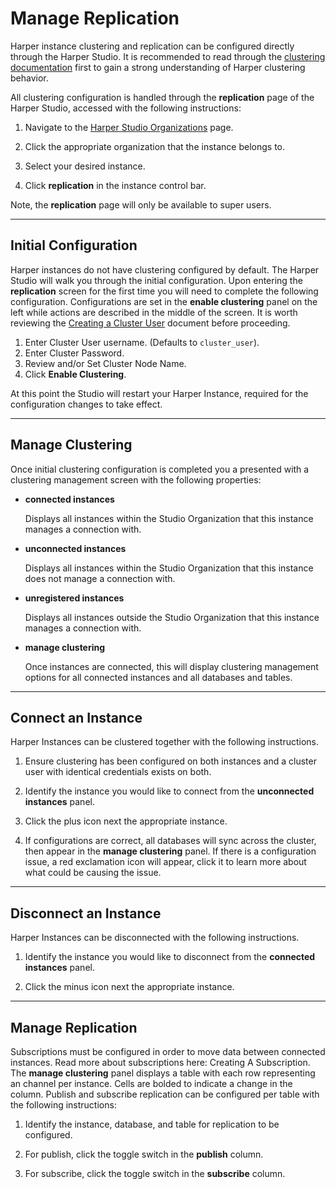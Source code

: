 # Manage Replication

Harper instance clustering and replication can be configured directly through the Harper Studio. It is recommended to read through the [clustering documentation](../../developers/clustering/README.md) first to gain a strong understanding of Harper clustering behavior.

All clustering configuration is handled through the **replication** page of the Harper Studio, accessed with the following instructions:

1. Navigate to the [Harper Studio Organizations](https://studio.harperdb.io/organizations) page.

2. Click the appropriate organization that the instance belongs to.

3. Select your desired instance.

4. Click **replication** in the instance control bar.

Note, the **replication** page will only be available to super users.

---

## Initial Configuration

Harper instances do not have clustering configured by default. The Harper Studio will walk you through the initial configuration. Upon entering the **replication** screen for the first time you will need to complete the following configuration. Configurations are set in the **enable clustering** panel on the left while actions are described in the middle of the screen. It is worth reviewing the [Creating a Cluster User](../../developers/clustering/creating-a-cluster-user.md) document before proceeding.

1. Enter Cluster User username. (Defaults to `cluster_user`).
2. Enter Cluster Password.
3. Review and/or Set Cluster Node Name.
4. Click **Enable Clustering**.

At this point the Studio will restart your Harper Instance, required for the configuration changes to take effect.

---

## Manage Clustering

Once initial clustering configuration is completed you a presented with a clustering management screen with the following properties:

- **connected instances**

  Displays all instances within the Studio Organization that this instance manages a connection with.

- **unconnected instances**

  Displays all instances within the Studio Organization that this instance does not manage a connection with.

- **unregistered instances**

  Displays all instances outside the Studio Organization that this instance manages a connection with.

- **manage clustering**

  Once instances are connected, this will display clustering management options for all connected instances and all databases and tables.

---

## Connect an Instance

Harper Instances can be clustered together with the following instructions.

1. Ensure clustering has been configured on both instances and a cluster user with identical credentials exists on both.

2. Identify the instance you would like to connect from the **unconnected instances** panel.

3. Click the plus icon next the appropriate instance.

4. If configurations are correct, all databases will sync across the cluster, then appear in the **manage clustering** panel. If there is a configuration issue, a red exclamation icon will appear, click it to learn more about what could be causing the issue.

---

## Disconnect an Instance

Harper Instances can be disconnected with the following instructions.

1. Identify the instance you would like to disconnect from the **connected instances** panel.

2. Click the minus icon next the appropriate instance.

---

## Manage Replication

Subscriptions must be configured in order to move data between connected instances. Read more about subscriptions here: Creating A Subscription. The **manage clustering** panel displays a table with each row representing an channel per instance. Cells are bolded to indicate a change in the column. Publish and subscribe replication can be configured per table with the following instructions:

1. Identify the instance, database, and table for replication to be configured.

2. For publish, click the toggle switch in the **publish** column.

3. For subscribe, click the toggle switch in the **subscribe** column.
